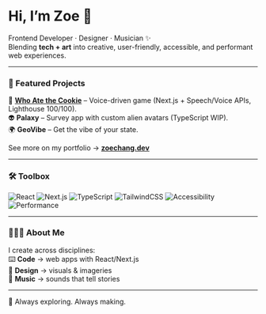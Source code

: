 # Hi, I’m Zoe 👋

Frontend Developer · Designer · Musician ✨  
Blending **tech + art** into creative, user-friendly, accessible, and performant web experiences.  

---

### 🚀 Featured Projects
🍪 [**Who Ate the Cookie**](https://whoatethecookie.fun/) – Voice-driven game (Next.js + Speech/Voice APIs, Lighthouse 100/100).  
👽 **Palaxy** – Survey app with custom alien avatars (TypeScript WIP).  
🌍 **GeoVibe** – Get the vibe of your state.  

See more on my portfolio → [**zoechang.dev**](https://zoechang.dev)

---

### 🛠 Toolbox
![React](https://img.shields.io/badge/React-20232A?logo=react&logoColor=61DAFB)
![Next.js](https://img.shields.io/badge/Next.js-000000?logo=nextdotjs&logoColor=white)
![TypeScript](https://img.shields.io/badge/TypeScript-3178C6?logo=typescript&logoColor=white)
![TailwindCSS](https://img.shields.io/badge/TailwindCSS-38B2AC?logo=tailwindcss&logoColor=white)
![Accessibility](https://img.shields.io/badge/Accessibility-000000?logo=accessibility&logoColor=white)
![Performance](https://img.shields.io/badge/Performance-7E3FF2?logo=googlechrome&logoColor=white)

---

### 👩🏻‍💻 About Me
I create across disciplines:  
⌨️ **Code** → web apps with React/Next.js  
🎨 **Design** → visuals & imageries  
🎹 **Music** → sounds that tell stories

---

💫 Always exploring. Always making.
